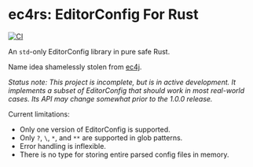 # ec4rs: EditorConfig For Rust
[![CI](https://github.com/TheDaemoness/ec4rs/actions/workflows/ci.yml/badge.svg)](https://github.com/TheDaemoness/ec4rs/actions/workflows/ci.yml)

An `std`-only EditorConfig library in pure safe Rust.

Name idea shamelessly stolen from [ec4j](https://github.com/ec4j/ec4j).

_Status note:
This project is incomplete, but is in active development.
It implements a subset of EditorConfig
that should work in most real-world cases.
Its API may change somewhat prior to the 1.0.0 release._

Current limitations:
* Only one version of EditorConfig is supported.
* Only `?`, `\`, `*`, and `**` are supported in glob patterns.
* Error handling is inflexible.
* There is no type for storing entire parsed config files in memory.
